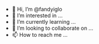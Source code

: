 - 👋 Hi, I’m @fandyiglo
- 👀 I’m interested in ...
- 🌱 I’m currently learning ...
- 💞️ I’m looking to collaborate on ...
- 📫 How to reach me ...

<!---
fandyiglo/fandyiglo is a ✨ special ✨ repository because its `README.md` (this file) appears on your GitHub profile.
You can click the Preview link to take a look at your changes.
--->

